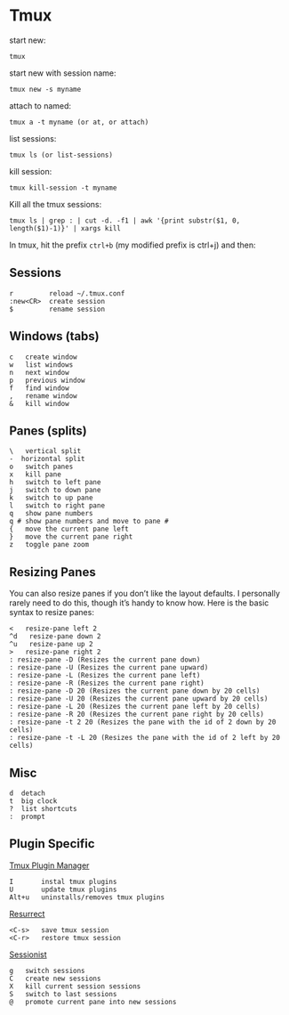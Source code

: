 # Tmux

start new:

    tmux

start new with session name:

    tmux new -s myname

attach to named:

    tmux a -t myname (or at, or attach)

list sessions:

    tmux ls (or list-sessions)

kill session:

    tmux kill-session -t myname

Kill all the tmux sessions:

    tmux ls | grep : | cut -d. -f1 | awk '{print substr($1, 0, length($1)-1)}' | xargs kill

In tmux, hit the prefix `ctrl+b` (my modified prefix is ctrl+j) and then:

## Sessions

    r         reload ~/.tmux.conf 
    :new<CR>  create session
    $         rename session

## Windows (tabs)

    c   create window
    w   list windows
    n   next window
    p   previous window
    f   find window
    ,   rename window
    &   kill window

## Panes (splits) 

    \   vertical split
    -  horizontal split
    o   switch panes
    x   kill pane
    h   switch to left pane
    j   switch to down pane
    k   switch to up pane
    l   switch to right pane
    q   show pane numbers
    q # show pane numbers and move to pane #
    {   move the current pane left
    }   move the current pane right
    z   toggle pane zoom 

## Resizing Panes

You can also resize panes if you don’t like the layout defaults. I personally rarely need to do this, though it’s handy to know how. Here is the basic syntax to resize panes:

    <   resize-pane left 2
    ^d   resize-pane down 2
    ^u   resize-pane up 2
    >   resize-pane right 2
    : resize-pane -D (Resizes the current pane down)
    : resize-pane -U (Resizes the current pane upward)
    : resize-pane -L (Resizes the current pane left)
    : resize-pane -R (Resizes the current pane right)
    : resize-pane -D 20 (Resizes the current pane down by 20 cells)
    : resize-pane -U 20 (Resizes the current pane upward by 20 cells)
    : resize-pane -L 20 (Resizes the current pane left by 20 cells)
    : resize-pane -R 20 (Resizes the current pane right by 20 cells)
    : resize-pane -t 2 20 (Resizes the pane with the id of 2 down by 20 cells)
    : resize-pane -t -L 20 (Resizes the pane with the id of 2 left by 20 cells)

## Misc

    d  detach
    t  big clock
    ?  list shortcuts
    :  prompt

## Plugin Specific

[Tmux Plugin Manager](https://github.com/tmux-plugins/tpm)

    I       instal tmux plugins 
    U       update tmux plugins 
    Alt+u   uninstalls/removes tmux plugins 

[Resurrect](https://github.com/tmux-plugins/tmux-resurrect)

    <C-s>   save tmux session
    <C-r>   restore tmux session

[Sessionist](https://github.com/tmux-plugins/tmux-sessionist)

    g   switch sessions 
    C   create new sessions 
    X   kill current session sessions 
    S   switch to last sessions
    @   promote current pane into new sessions
